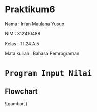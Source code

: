 # Praktikum6
Nama : Irfan Maulana Yusup <p>
NIM : 312410488 <p>
Kelas : TI.24.A.5 <p>
Mata kuliah : Bahasa Pemrograman <p>
# ```Program Input Nilai```
## Flowchart
![gambar](
